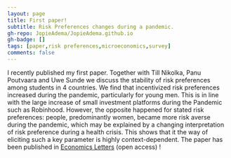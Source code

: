 ```yaml
---
layout: page
title: First paper!
subtitle: Risk Preferences changes during a pandemic.
gh-repo: JopieAdema/JopieAdema.github.io
gh-badge: []
tags: [paper,risk preferences,microeconomics,survey]
comments: false
---
```


I recently published my first paper. Together with Till Nikolka, Panu Poutvaara and Uwe Sunde we discuss the stability of risk preferences among students in 4 countries. We find that incentivized risk preferences increased during the pandemic, particularly for young men. This is in line with the large increase of small investment platforms during the Pandemic such as Robinhood. However, the opposite happened for stated risk preferences: people, predominantly women, became more risk averse during the pandemic, which may be explained by a changing interpretation of risk preference during a health crisis. This shows that it the way of eliciting such a key parameter is highly context-dependent.  The paper has been published in [Economics Letters](https://www.sciencedirect.com/science/article/pii/S0165176521004377) (open access) !


